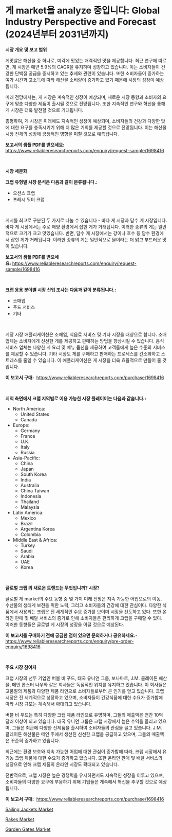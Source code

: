 <p><h1>게 market을 analyze 중입니다: Global Industry Perspective and Forecast (2024년부터 2031년까지)</h1></p><p><strong>시장 개요 및 보고 범위</strong></p>
<p><p>게맛살은 해산물 중 하나로, 미각에 맛있는 매력적인 맛을 제공합니다. 최근 연구에 따르면, 게 시장은 매년 5.9%의 CAGR을 유지하며 성장하고 있습니다. 이는 소비자들이 건강한 단백질 공급을 중시하고 있는 추세와 관련이 있습니다. 또한 소비자들이 증가하는 여가 시간과 고소득에 따라 해산물 소비량이 증가하고 있기 때문에 시장의 성장이 예상됩니다.</p><p>미래 전망에서는, 게 시장은 계속적인 성장이 예상되며, 새로운 시장 동향과 소비자의 요구에 맞춘 다양한 제품이 출시될 것으로 전망됩니다. 또한 지속적인 연구와 혁신을 통해 게 시장은 더욱 발전할 것으로 기대됩니다.</p><p>총평하여, 게 시장은 미래에도 지속적인 성장이 예상되며, 소비자들의 건강과 다양한 맛에 대한 요구를 충족시키기 위해 더 많은 기회를 제공할 것으로 전망됩니다. 이는 해산물 시장 전체의 성장에 긍정적인 영향을 미칠 것으로 예측됩니다.</p></p>
<p><strong>보고서의 샘플 PDF를 받으세요:</strong> <a href="https://www.reliableresearchreports.com/enquiry/request-sample/1698416">https://www.reliableresearchreports.com/enquiry/request-sample/1698416</a></p>
<p>&nbsp;</p>
<p><strong>시장 세분화</strong></p>
<p><strong>크랩 유형별 시장 분석은 다음과 같이 분류됩니다.:</strong></p>
<p><ul><li>오션스 크랩</li><li>프레시 워터 크랩</li></ul></p>
<p>&nbsp;</p>
<p><p>게시를 최고로 구분된 두 가지로 나눌 수 있습니다 - 바다 게 시장과 담수 게 시장입니다. 바다 게 시장에서는 주로 해양 환경에서 잡힌 게가 거래됩니다. 이러한 종류의 게는 일반적으로 크기가 크고 맛있습니다. 반면, 담수 게 시장에서는 강이나 호수 등 담수 환경에서 잡힌 게가 거래됩니다. 이러한 종류의 게는 일반적으로 물이라는 더 맑고 부드러운 맛이 있습니다.</p></p>
<p><strong>보고서의 샘플 PDF를 받으세요:</strong>&nbsp;<a href="https://www.reliableresearchreports.com/enquiry/request-sample/1698416">https://www.reliableresearchreports.com/enquiry/request-sample/1698416</a></p>
<p>&nbsp;</p>
<p><strong> 크랩 응용 분야별 시장 산업 조사는 다음과 같이 분류됩니다.:</strong></p>
<p><ul><li>소매업</li><li>푸드 서비스</li><li>기타</li></ul></p>
<p>&nbsp;</p>
<p><p>게장 시장 애플리케이션은 소매업, 식음료 서비스 및 기타 시장을 대상으로 합니다. 소매 업체는 소비자에게 신선한 게를 제공하고 판매하는 방법을 향상시킬 수 있습니다. 음식 서비스 업체는 다양한 게 요리 및 메뉴 옵션을 제공하여 고객들에게 높은 수준의 서비스를 제공할 수 있습니다. 기타 시장도 게를 구매하고 판매하는 프로세스를 간소화하고 스트레스를 줄일 수 있습니다. 이 애플리케이션은 게 시장을 더욱 효율적으로 만들어 줄 것입니다.</p></p>
<p><strong>이 보고서 구매:</strong>&nbsp; <a href="https://www.reliableresearchreports.com/purchase/1698416">https://www.reliableresearchreports.com/purchase/1698416</a></p>
<p>&nbsp;</p>
<p><strong>지역 측면에서 크랩 지역별로 이용 가능한 시장 플레이어는 다음과 같습니다.:</strong></p>
<p><ul>
    <li>
        North America:
        <ul>
            <li>United States</li>
            <li>Canada</li>
        </ul>
    </li>
    <li>
        Europe:
        <ul>
            <li>Germany</li>
            <li>France</li>
            <li>U.K.</li>
            <li>Italy</li>
            <li>Russia</li>
        </ul>
    </li>
    <li>
        Asia-Pacific:
        <ul>
            <li>China</li>
            <li>Japan</li>
            <li>South Korea</li>
            <li>India</li>
            <li>Australia</li>
            <li>China Taiwan</li>
            <li>Indonesia</li>
            <li>Thailand</li>
            <li>Malaysia</li>
        </ul>
    </li>
    <li>
        Latin America:
        <ul>
            <li>Mexico</li>
            <li>Brazil</li>
            <li>Argentina Korea</li>
            <li>Colombia</li>
        </ul>
    </li>
    <li>
        Middle East & Africa:
        <ul>
            <li>Turkey</li>
            <li>Saudi</li>
            <li>Arabia</li>
            <li>UAE</li>
            <li>Korea</li>
        </ul>
    </li>
    </ul></p>
<p>&nbsp;</p>
<p><strong>글로벌 크랩 의 새로운 트렌드는 무엇입니까? 시장?</strong></p>
<p><p>글로벌 게 market의 주요 동향 중 몇 가지 미래 전망은 지속 가능한 어업으로의 이동, 수산물의 생태계 보전을 위한 노력, 그리고 소비자들의 건강에 대한 관심이다. 다양한 식품에서 사용되는 크랩은 전 세계적인 수요 증가를 보이며 시장을 선도하고 있다. 또한 온라인 판매 및 배달 서비스의 증가로 인해 소비자들은 편리하게 크랩을 구매할 수 있다. 이러한 동향들은 글로벌 게 시장의 성장을 이끌 것으로 예상된다.</p></p>
<p><strong>이 보고서를 구매하기 전에 궁금한 점이 있으면 문의하거나 공유하세요.</strong>- <a href="https://www.reliableresearchreports.com/enquiry/pre-order-enquiry/1698416">https://www.reliableresearchreports.com/enquiry/pre-order-enquiry/1698416</a></p>
<p>&nbsp;</p>
<p><strong>주요 시장 참여자</strong></p>
<p><p>크랩 시장의 선두 기업인 버블 비 푸드, 태국 유니언 그룹, 보나마르, J.M. 클레이튼 해산물, 메인 롭스터 나우와 같은 회사들은 독점적인 위치를 유지하고 있습니다. 이 회사들은 고품질의 제품과 다양한 제품 라인으로 소비자들로부터 큰 인기를 얻고 있습니다. 크랩 시장은 전 세계적으로 성장하고 있으며, 소비자들이 건강식품에 대한 수요가 증가함에 따라 시장 규모는 계속해서 확대되고 있습니다.</p><p>버블 비 푸드는 특히 다양한 크랩 제품 라인으로 유명하며, 그들의 매출액은 연간 10억 달러 이상이 되고 있습니다. 태국 유니언 그룹은 크랩 시장에서 높은 수익을 올리고 있으며, 그들은 최근에 다양한 신제품을 출시하여 소비자들의 관심을 끌고 있습니다. J.M. 클레이튼 해산물은 메인 주에서 생산된 신선한 크랩을 공급하고 있으며, 그들의 매출액은 꾸준히 증가하고 있습니다.</p><p>최근에는 환경 보호와 지속 가능한 어업에 대한 관심이 증가함에 따라, 크랩 시장에서 유기농 크랩 제품에 대한 수요가 증가하고 있습니다. 또한 온라인 판매 및 배달 서비스의 성장으로 인해 크랩 제품의 온라인 시장도 확대되고 있습니다.</p><p>전반적으로, 크랩 시장은 높은 경쟁력을 유지하면서도 지속적인 성장을 이루고 있으며, 소비자들의 다양한 요구에 부응하기 위해 기업들은 계속해서 혁신을 추구할 것으로 예상됩니다.</p></p>
<p><strong>이 보고서 구매:</strong>&nbsp;&nbsp;<a href="https://www.reliableresearchreports.com/purchase/1698416">https://www.reliableresearchreports.com/purchase/1698416</a></p>
<p><p><a href="https://github.com/redneck06/Market-Research-Report-List-2/blob/main/sailing-jackets-market.md">Sailing Jackets Market</a></p><p><a href="https://github.com/nicoletavirag/Market-Research-Report-List-2/blob/main/rakes-market.md">Rakes Market</a></p><p><a href="https://github.com/peachesmcdowel1/Market-Research-Report-List-1/blob/main/garden-gates-market.md">Garden Gates Market</a></p></p>
